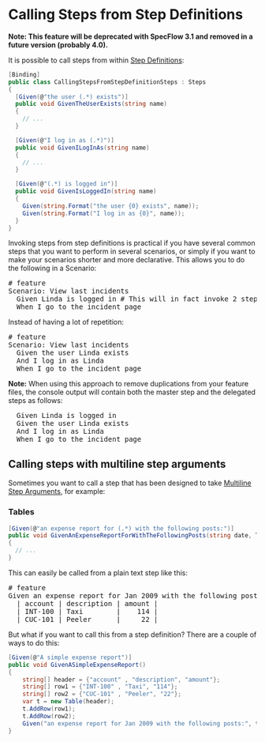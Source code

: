 # Calling Steps from Step Definitions

**Note: This feature will be deprecated with SpecFlow 3.1 and removed in a future version (probably 4.0).**

It is possible to call steps from within [Step Definitions](Step%20Definitions.md):

``` csharp
[Binding]
public class CallingStepsFromStepDefinitionSteps : Steps
{
  [Given(@"the user (.*) exists")]
  public void GivenTheUserExists(string name)
  {
    // ...
  }

  [Given(@"I log in as (.*)")]
  public void GivenILogInAs(string name)
  {
    // ...
  }

  [Given(@"(.*) is logged in")]
  public void GivenIsLoggedIn(string name)
  {
    Given(string.Format("the user {0} exists", name));
    Given(string.Format("I log in as {0}", name));
  }
}
```

Invoking steps from step definitions is practical if you have several common steps that you want to perform in several scenarios, or simply if you want to make your scenarios shorter and more declarative. This allows you to do the following in a Scenario:

<pre>
# feature
Scenario: View last incidents
  Given Linda is logged in # This will in fact invoke 2 step definitions
  When I go to the incident page
</pre>

Instead of having a lot of repetition:

<pre>
# feature
Scenario: View last incidents
  Given the user Linda exists
  And I log in as Linda
  When I go to the incident page
</pre>

**Note:** When using this approach to remove duplications from your feature files, the console output will contain both the master step and the delegated steps as follows:

<pre>
  Given Linda is logged in
  Given the user Linda exists
  And I log in as Linda
  When I go to the incident page
</pre>

## Calling steps with multiline step arguments  

Sometimes you want to call a step that has been designed to take [Multiline Step Arguments](../Gherkin/Using%20Gherkin%20Language%20in%20SpecFlow.md), for example:

### Tables

```c#
[Given(@"an expense report for (.*) with the following posts:")]
public void GivenAnExpenseReportForWithTheFollowingPosts(string date, Table postTable)
{
  // ...
}
```

This can easily be called from a plain text step like this:

<pre>
# feature
Given an expense report for Jan 2009 with the following posts:
  | account | description | amount |
  | INT-100 | Taxi        |    114 |
  | CUC-101 | Peeler      |     22 |
</pre>

But what if you want to call this from a step definition? There are a couple of ways to do this:

```c#
[Given(@"A simple expense report")]
public void GivenASimpleExpenseReport()
{
    string[] header = {"account" , "description", "amount"};
    string[] row1 = {"INT-100" , "Taxi", "114"};
    string[] row2 = {"CUC-101" , "Peeler", "22"};
    var t = new Table(header);
    t.AddRow(row1);
    t.AddRow(row2);
    Given("an expense report for Jan 2009 with the following posts:", t);
}
```
